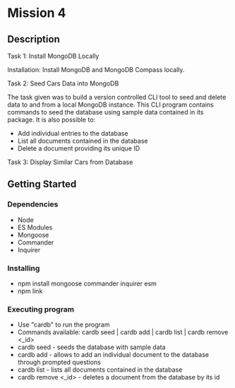 # Mission 4 

## Description

Task 1: Install MongoDB Locally

Installation: Install MongoDB and MongoDB Compass locally.

Task 2: Seed Cars Data into MongoDB  

The task given was to build a version controlled CLI tool to seed and delete data to and from a local MongoDB instance.
This CLI program contains commands to seed the database using sample data contained in its package.
It is also possible to:

* Add individual entries to the database
* List all documents contained in the database
* Delete a document providing its unique ID

Task 3: Display Similar Cars from Database

## Getting Started

### Dependencies

* Node
* ES Modules
* Mongoose
* Commander
* Inquirer

### Installing

* npm install mongoose commander inquirer esm
* npm link

### Executing program

* Use "cardb" to run the program
* Commands available: cardb seed | cardb add | cardb list | cardb remove <_id>
* cardb seed - seeds the database with sample data
* cardb add - allows to add an individual document to the database through prompted questions
* cardb list - lists all documents contained in the database
* cardb remove <_id> - deletes a document from the database by its id
